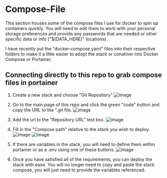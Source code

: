 # Compose-File

This section houses some of the compose files I use for docker to spin up containers quickly. You will need to edit them to work with your personal storage preferences and provide any passwords that are needed or other specific data or info ("${DATA_HERE}" locations).

I have recently put the "docker-compose.yaml" files into their respective folders to make it a little easier to adopt the stack or conatiner into Docker Compose or Portainer.

## Connecting directly to this repo to grab compose files in portainer

1. Create a new stack and choose "Git Repository"
![image](https://github.com/NightHawkATL/portainer-template-lists/assets/8395658/52290c02-be16-482e-8cc1-38fb21f131db)

2. Go to the main page of this repo and click the green "code" button and copy the URL to the ".git file.
![image](https://github.com/NightHawkATL/portainer-template-lists/assets/8395658/9fd8ef7f-3f00-42c8-a356-210c24b89093)

3. Add the url to the "Repository URL" test box.
![image](https://github.com/NightHawkATL/portainer-template-lists/assets/8395658/ad5c32cf-bd94-4324-aa22-82cf4d999368)

4. Fill in the "Compose path" relative to the stack you wish to deploy.
![image](https://github.com/NightHawkATL/portainer-template-lists/assets/8395658/2621153a-3f13-4de1-9a98-c4f323111889)
![image](https://github.com/NightHawkATL/portainer-template-lists/assets/8395658/efdf0e3e-2f31-46a1-91bf-18c993a119dc)

5. If there are variables in the stack, you will need to define them within portainer or as a .env using one of these buttons.
![image](https://github.com/NightHawkATL/portainer-template-lists/assets/8395658/546267fb-2338-4002-8de0-aa47201988db)

6. Once you have satisfied all of the requirements, you can deploy the stack with ease. You will no longer need to copy and paste the stack compose, you will just need to provide the variables referenced.
